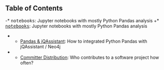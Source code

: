 ## Table of Contents
-* <tt>notebooks</tt>: Jupyter notebooks with mostly Python Pandas analysis
+* <tt>[notebooks](./notebooks)</tt>: Jupyter notebooks with mostly Python Pandas analysis
+  * [Pandas & jQAssistant](./notebooks/demo_pandas_jqassistant.ipynb): How to integrated Python Pandas with jQAssistant / Neo4j
+  * [Committer Distribution](./notebooks/Committer%20Distribution.ipynb): Who contributes to a software project how often?
